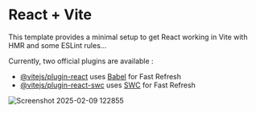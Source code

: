 # React + Vite

This template provides a minimal setup to get React working in Vite with HMR and some ESLint rules...

Currently, two official plugins are available :

- [@vitejs/plugin-react](https://github.com/vitejs/vite-plugin-react/blob/main/packages/plugin-react/README.md) uses [Babel](https://babeljs.io/) for Fast Refresh
- [@vitejs/plugin-react-swc](https://github.com/vitejs/vite-plugin-react-swc) uses [SWC](https://swc.rs/) for Fast Refresh

![Screenshot 2025-02-09 122855](https://github.com/user-attachments/assets/a66d1bc4-ddcb-44b4-a186-b34e6aa775ec)
